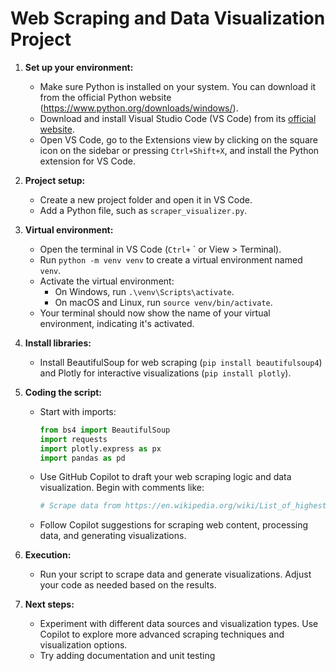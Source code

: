 # Web Scraping and Data Visualization Project

1. **Set up your environment:**
   - Make sure Python is installed on your system. You can download it from the official Python website (https://www.python.org/downloads/windows/).
   - Download and install Visual Studio Code (VS Code) from its [official website](https://code.visualstudio.com/).
   - Open VS Code, go to the Extensions view by clicking on the square icon on the sidebar or pressing `Ctrl+Shift+X`, and install the Python extension for VS Code.

1. **Project setup:**
   - Create a new project folder and open it in VS Code.
   - Add a Python file, such as `scraper_visualizer.py`.

1. **Virtual environment:**
   - Open the terminal in VS Code (`Ctrl+` ` or View > Terminal).
   - Run `python -m venv venv` to create a virtual environment named `venv`.
   - Activate the virtual environment:
     - On Windows, run `.\venv\Scripts\activate`.
     - On macOS and Linux, run `source venv/bin/activate`.
   - Your terminal should now show the name of your virtual environment, indicating it's activated.

1. **Install libraries:**
   - Install BeautifulSoup for web scraping (`pip install beautifulsoup4`) and Plotly for interactive visualizations (`pip install plotly`).

1. **Coding the script:**
   - Start with imports:
     ```python
     from bs4 import BeautifulSoup
     import requests
     import plotly.express as px
     import pandas as pd
     ```
   - Use GitHub Copilot to draft your web scraping logic and data visualization. Begin with comments like:
     ```python
     # Scrape data from https://en.wikipedia.org/wiki/List_of_highest-grossing_films
     ```
   - Follow Copilot suggestions for scraping web content, processing data, and generating visualizations.

1. **Execution:**
   - Run your script to scrape data and generate visualizations. Adjust your code as needed based on the results.

1. **Next steps:**
   - Experiment with different data sources and visualization types. Use Copilot to explore more advanced scraping techniques and visualization options.
   - Try adding documentation and unit testing
